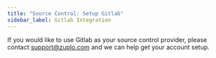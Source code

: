 ```yaml
---
title: "Source Control: Setup Gitlab"
sidebar_label: Gitlab Integration
---
```


If you would like to use Gitlab as your source control provider, please contact
[support@zuplo.com](mailto:support@zuplo.com) and we can help get your account
setup.
